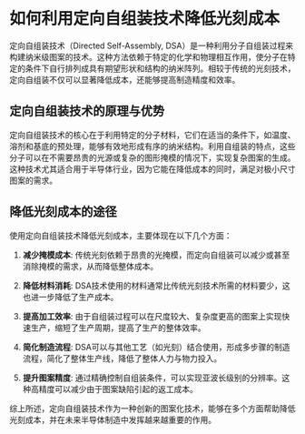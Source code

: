# 如何利用定向自组装技术降低光刻成本

定向自组装技术（Directed Self-Assembly, DSA）是一种利用分子自组装过程来构建纳米级图案的技术。这种方法依赖于特定的化学和物理相互作用，使分子在特定的条件下自行排列成具有期望形状和结构的纳米阵列。相较于传统的光刻技术，定向自组装不仅可以显著降低成本，还能够提高制造精度和效率。

## 定向自组装技术的原理与优势

定向自组装技术的核心在于利用特定的分子材料，它们在适当的条件下，如温度、溶剂和基底的预处理，能够有效地形成有序的纳米结构。利用自组装的特点，这些分子可以在不需要昂贵的光源或复杂的图形掩模的情况下，实现复杂图案的生成。这种技术尤其适合用于半导体行业，因为它能在降低成本的同时，满足对极小尺寸图案的需求。

## 降低光刻成本的途径

使用定向自组装技术降低光刻成本，主要体现在以下几个方面：

1. **减少掩模成本**: 传统光刻依赖于昂贵的光掩模，而定向自组装可以减少或甚至消除掩模的需求，从而降低整体成本。

2. **降低材料消耗**: DSA技术使用的材料通常比传统光刻技术所需的材料要少，这也进一步降低了生产成本。

3. **提高加工效率**: 由于自组装过程可以在尺度较大、复杂度更高的图案上实现快速生产，缩短了生产周期，提高了生产的整体效率。

4. **简化制造流程**: DSA可以与其他工艺（如光刻）结合使用，形成多步骤的制造流程，简化了整体生产线，降低了整体人力与物力投入。

5. **提升图案精度**: 通过精确控制自组装条件，可以实现亚波长级别的分辨率。这种高精度可以减少由于图案缺陷引起的返工成本。

综上所述，定向自组装技术作为一种创新的图案化技术，能够在多个方面帮助降低光刻成本，并在未来半导体制造中发挥越来越重要的作用。